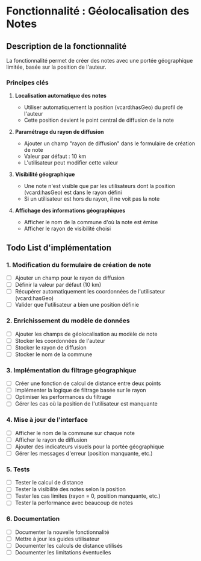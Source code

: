 # Fonctionnalité : Géolocalisation des Notes

## Description de la fonctionnalité
La fonctionnalité permet de créer des notes avec une portée géographique limitée, basée sur la position de l'auteur.

### Principes clés
1. **Localisation automatique des notes**
   - Utiliser automatiquement la position (vcard:hasGeo) du profil de l'auteur
   - Cette position devient le point central de diffusion de la note

2. **Paramétrage du rayon de diffusion**
   - Ajouter un champ "rayon de diffusion" dans le formulaire de création de note
   - Valeur par défaut : 10 km
   - L'utilisateur peut modifier cette valeur

3. **Visibilité géographique**
   - Une note n'est visible que par les utilisateurs dont la position (vcard:hasGeo) est dans le rayon défini
   - Si un utilisateur est hors du rayon, il ne voit pas la note

4. **Affichage des informations géographiques**
   - Afficher le nom de la commune d'où la note est émise
   - Afficher le rayon de visibilité choisi

## Todo List d'implémentation

### 1. Modification du formulaire de création de note
- [ ] Ajouter un champ pour le rayon de diffusion
- [ ] Définir la valeur par défaut (10 km)
- [ ] Récupérer automatiquement les coordonnées de l'utilisateur (vcard:hasGeo)
- [ ] Valider que l'utilisateur a bien une position définie

### 2. Enrichissement du modèle de données
- [ ] Ajouter les champs de géolocalisation au modèle de note
- [ ] Stocker les coordonnées de l'auteur
- [ ] Stocker le rayon de diffusion
- [ ] Stocker le nom de la commune

### 3. Implémentation du filtrage géographique
- [ ] Créer une fonction de calcul de distance entre deux points
- [ ] Implémenter la logique de filtrage basée sur le rayon
- [ ] Optimiser les performances du filtrage
- [ ] Gérer les cas où la position de l'utilisateur est manquante

### 4. Mise à jour de l'interface
- [ ] Afficher le nom de la commune sur chaque note
- [ ] Afficher le rayon de diffusion
- [ ] Ajouter des indicateurs visuels pour la portée géographique
- [ ] Gérer les messages d'erreur (position manquante, etc.)

### 5. Tests
- [ ] Tester le calcul de distance
- [ ] Tester la visibilité des notes selon la position
- [ ] Tester les cas limites (rayon = 0, position manquante, etc.)
- [ ] Tester la performance avec beaucoup de notes

### 6. Documentation
- [ ] Documenter la nouvelle fonctionnalité
- [ ] Mettre à jour les guides utilisateur
- [ ] Documenter les calculs de distance utilisés
- [ ] Documenter les limitations éventuelles
